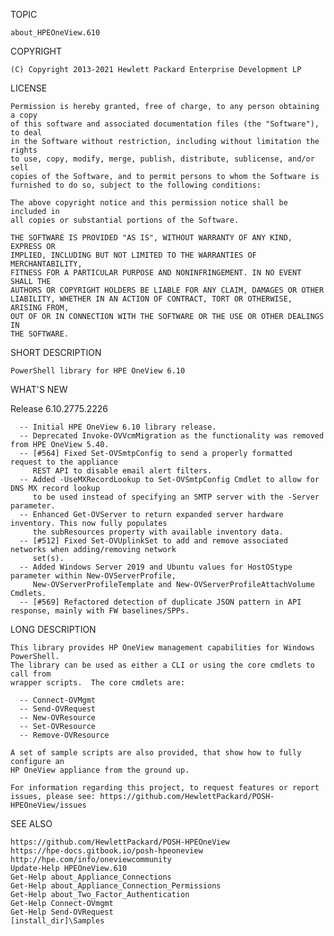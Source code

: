 ﻿TOPIC

    about_HPEOneView.610

COPYRIGHT

    (C) Copyright 2013-2021 Hewlett Packard Enterprise Development LP

LICENSE

    Permission is hereby granted, free of charge, to any person obtaining a copy
    of this software and associated documentation files (the "Software"), to deal
    in the Software without restriction, including without limitation the rights
    to use, copy, modify, merge, publish, distribute, sublicense, and/or sell
    copies of the Software, and to permit persons to whom the Software is
    furnished to do so, subject to the following conditions:

    The above copyright notice and this permission notice shall be included in
    all copies or substantial portions of the Software.

    THE SOFTWARE IS PROVIDED "AS IS", WITHOUT WARRANTY OF ANY KIND, EXPRESS OR
    IMPLIED, INCLUDING BUT NOT LIMITED TO THE WARRANTIES OF MERCHANTABILITY,
    FITNESS FOR A PARTICULAR PURPOSE AND NONINFRINGEMENT. IN NO EVENT SHALL THE
    AUTHORS OR COPYRIGHT HOLDERS BE LIABLE FOR ANY CLAIM, DAMAGES OR OTHER
    LIABILITY, WHETHER IN AN ACTION OF CONTRACT, TORT OR OTHERWISE, ARISING FROM,
    OUT OF OR IN CONNECTION WITH THE SOFTWARE OR THE USE OR OTHER DEALINGS IN
    THE SOFTWARE.

SHORT DESCRIPTION

    PowerShell library for HPE OneView 6.10

WHAT'S NEW

   Release 6.10.2775.2226

      -- Initial HPE OneView 6.10 library release.
      -- Deprecated Invoke-OVVcmMigration as the functionality was removed from HPE OneView 5.40.
      -- [#564] Fixed Set-OVSmtpConfig to send a properly formatted request to the appliance
         REST API to disable email alert filters.
      -- Added -UseMXRecordLookup to Set-OVSmtpConfig Cmdlet to allow for DNS MX record lookup
         to be used instead of specifying an SMTP server with the -Server parameter.
      -- Enhanced Get-OVServer to return expanded server hardware inventory. This now fully populates
         the subResources property with available inventory data.
      -- [#512] Fixed Set-OVUplinkSet to add and remove associated networks when adding/removing network
         set(s).
      -- Added Windows Server 2019 and Ubuntu values for HostOStype parameter within New-OVServerProfile,
         New-OVServerProfileTemplate and New-OVServerProfileAttachVolume Cmdlets.
      -- [#569] Refactored detection of duplicate JSON pattern in API response, mainly with FW baselines/SPPs.

LONG DESCRIPTION

    This library provides HP OneView management capabilities for Windows PowerShell.
    The library can be used as either a CLI or using the core cmdlets to call from
    wrapper scripts.  The core cmdlets are:

      -- Connect-OVMgmt
      -- Send-OVRequest
      -- New-OVResource
      -- Set-OVResource
      -- Remove-OVResource

    A set of sample scripts are also provided, that show how to fully configure an
    HP OneView appliance from the ground up.

    For information regarding this project, to request features or report
    issues, please see: https://github.com/HewlettPackard/POSH-HPEOneView/issues


SEE ALSO

    https://github.com/HewlettPackard/POSH-HPEOneView
    https://hpe-docs.gitbook.io/posh-hpeoneview
    http://hpe.com/info/oneviewcommunity
    Update-Help HPEOneView.610
    Get-Help about_Appliance_Connections
    Get-Help about_Appliance_Connection_Permissions
    Get-Help about_Two_Factor_Authentication
    Get-Help Connect-OVmgmt
    Get-Help Send-OVRequest
    [install_dir]\Samples
